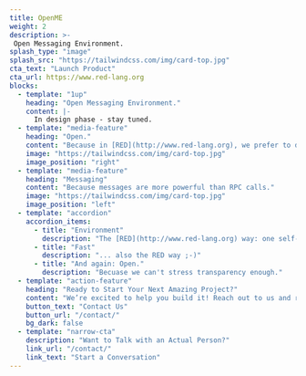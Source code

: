 ```yaml
---
title: OpenME
weight: 2
description: >-
 Open Messaging Environment.
splash_type: "image"
splash_src: "https://tailwindcss.com/img/card-top.jpg"
cta_text: "Launch Product"
cta_url: https://www.red-lang.org
blocks:
  - template: "1up"
    heading: "Open Messaging Environment."
    content: |-
      In design phase - stay tuned.
  - template: "media-feature"
    heading: "Open."
    content: "Because in [RED](http://www.red-lang.org), we prefer to do things transparantly."
    image: "https://tailwindcss.com/img/card-top.jpg"
    image_position: "right"
  - template: "media-feature"
    heading: "Messaging"
    content: "Because messages are more powerful than RPC calls."
    image: "https://tailwindcss.com/img/card-top.jpg"
    image_position: "left"
  - template: "accordion"
    accordion_items:
      - title: "Environment"
        description: "The [RED](http://www.red-lang.org) way: one self-contained environment."
      - title: "Fast"
        description: "... also the RED way ;-)"
      - title: "And again: Open."
        description: "Becuase we can't stress transparency enough."
  - template: "action-feature"
    heading: "Ready to Start Your Next Amazing Project?"
    content: "We’re excited to help you build it! Reach out to us and request a proposal from our team."
    button_text: "Contact Us"
    button_url: "/contact/"
    bg_dark: false
  - template: "narrow-cta"
    description: "Want to Talk with an Actual Person?"
    link_url: "/contact/"
    link_text: "Start a Conversation"
---
```

